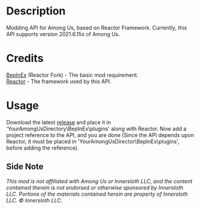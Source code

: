 # Description
Modding API for Among Us, based on Reactor Framework.
Currently, this API supports version 2021.6.15s of Among Us.

# Credits
<a href="https://github.com/NuclearPowered/BepInEx">BepInEx</a> (Reactor Fork) - The basic mod requirement.                                                
<a href="https://github.com/NuclearPowered/Reactor">Reactor</a> - The framework used by this API.                                                       

# Usage
Download the latest <a href="https://github.com/SteamUnlocked21/ReactorAPI/releases/latest">release</a> and place it in 'YourAmongUsDirectory\BepInEx\plugins\' along with Reactor. Now add a project reference to the API, and you are done (Since the API depends upon Reactor, it must be placed in 'YourAmongUsDirector\BepInEx\plugins\', before adding the reference).

## Side Note
<i>This mod is not affiliated with Among Us or Innersloth LLC, and the content contained therein is not endorsed or otherwise sponsored by Innersloth LLC. Portions of the materials contained herein are property of Innersloth LLC. © Innersloth LLC.</i>
